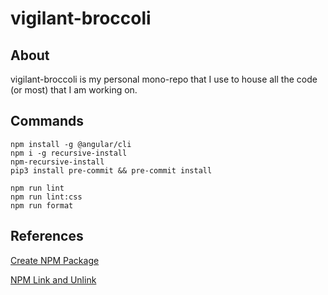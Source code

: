 # vigilant-broccoli

## About

vigilant-broccoli is my personal mono-repo that I use to house all the code (or most) that I am working on.

## Commands

```
npm install -g @angular/cli
npm i -g recursive-install
npm-recursive-install
pip3 install pre-commit && pre-commit install
```

```
npm run lint
npm run lint:css
npm run format
```

## References

[Create NPM Package](https://www.youtube.com/watch?v=aUX-KXeQcik)

[NPM Link and Unlink](https://dev.to/erinbush/npm-linking-and-unlinking-2h1g)
